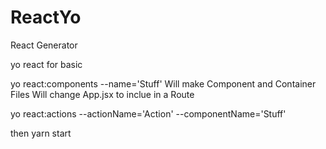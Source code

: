 # ReactYo
React Generator

yo react for basic

yo react:components --name='Stuff'
  Will make Component and Container Files
  Will change App.jsx to inclue in a Route  <Route exact path="/" component={Stuff} />


yo react:actions --actionName='Action' --componentName='Stuff'

then yarn start
